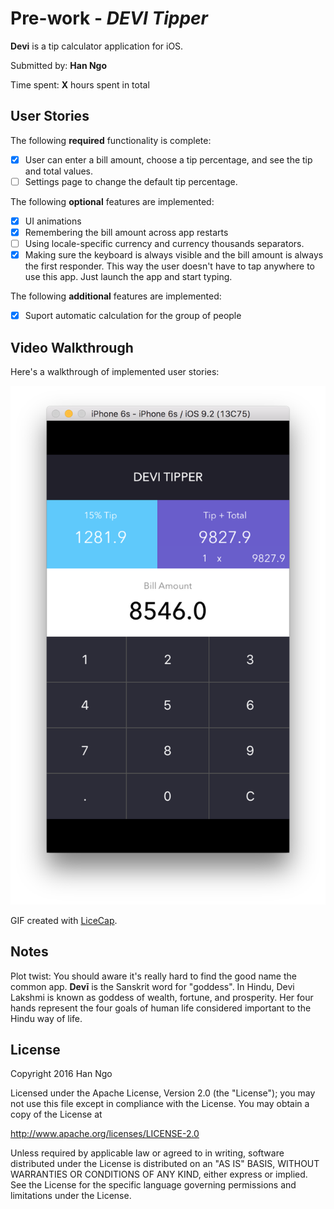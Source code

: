 # Pre-work - *DEVI Tipper*

**Devi** is a tip calculator application for iOS.

Submitted by: **Han Ngo**

Time spent: **X** hours spent in total

## User Stories

The following **required** functionality is complete:

* [x] User can enter a bill amount, choose a tip percentage, and see the tip and total values.
* [ ] Settings page to change the default tip percentage.

The following **optional** features are implemented:
* [x] UI animations
* [x] Remembering the bill amount across app restarts
* [ ] Using locale-specific currency and currency thousands separators.
* [x] Making sure the keyboard is always visible and the bill amount is always the first responder. This way the user doesn't have to tap anywhere to use this app. Just launch the app and start typing.

The following **additional** features are implemented:

- [x] Suport automatic calculation for the group of people

## Video Walkthrough 

Here's a walkthrough of implemented user stories:

[![Video Walkthrough](https://raw.githubusercontent.com/tieubao/devi/master/01.png)](/01.png)

GIF created with [LiceCap](http://www.cockos.com/licecap/).

## Notes

Plot twist: You should aware it's really hard to find the good name the common app. **Devī** is the Sanskrit word for "goddess". In Hindu, Devi Lakshmi is known as goddess of wealth, fortune, and prosperity. Her four hands represent the four goals of human life considered important to the Hindu way of life.

## License

Copyright 2016 Han Ngo

Licensed under the Apache License, Version 2.0 (the "License");
you may not use this file except in compliance with the License.
You may obtain a copy of the License at

http://www.apache.org/licenses/LICENSE-2.0

Unless required by applicable law or agreed to in writing, software
distributed under the License is distributed on an "AS IS" BASIS,
WITHOUT WARRANTIES OR CONDITIONS OF ANY KIND, either express or implied.
See the License for the specific language governing permissions and
limitations under the License.